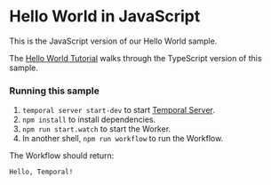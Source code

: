 # Hello World in JavaScript

This is the JavaScript version of our Hello World sample.

The [Hello World Tutorial](https://docs.temporal.io/typescript/hello-world/) walks through the TypeScript version of this sample.

### Running this sample

1. `temporal server start-dev` to start [Temporal Server](https://github.com/temporalio/cli/#installation).
1. `npm install` to install dependencies.
1. `npm run start.watch` to start the Worker.
1. In another shell, `npm run workflow` to run the Workflow.

The Workflow should return:

```
Hello, Temporal!
```
